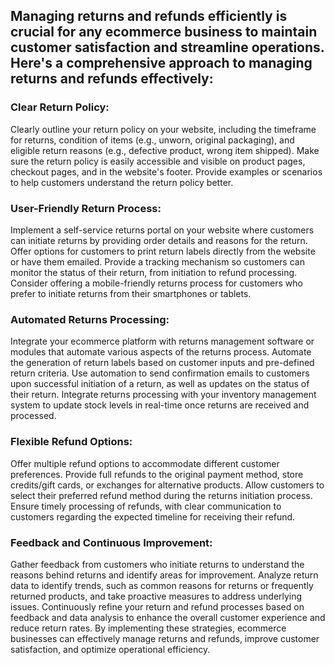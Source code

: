 ## Managing returns and refunds efficiently is crucial for any ecommerce business to maintain customer satisfaction and streamline operations. Here's a comprehensive approach to managing returns and refunds effectively:
### Clear Return Policy:

Clearly outline your return policy on your website, including the timeframe for returns, condition of items (e.g., unworn, original packaging), and eligible return reasons (e.g., defective product, wrong item shipped).
Make sure the return policy is easily accessible and visible on product pages, checkout pages, and in the website's footer.
Provide examples or scenarios to help customers understand the return policy better.

### User-Friendly Return Process:

Implement a self-service returns portal on your website where customers can initiate returns by providing order details and reasons for the return.
Offer options for customers to print return labels directly from the website or have them emailed.
Provide a tracking mechanism so customers can monitor the status of their return, from initiation to refund processing.
Consider offering a mobile-friendly returns process for customers who prefer to initiate returns from their smartphones or tablets.

### Automated Returns Processing:

Integrate your ecommerce platform with returns management software or modules that automate various aspects of the returns process.
Automate the generation of return labels based on customer inputs and pre-defined return criteria.
Use automation to send confirmation emails to customers upon successful initiation of a return, as well as updates on the status of their return.
Integrate returns processing with your inventory management system to update stock levels in real-time once returns are received and processed.

### Flexible Refund Options:

Offer multiple refund options to accommodate different customer preferences.
Provide full refunds to the original payment method, store credits/gift cards, or exchanges for alternative products.
Allow customers to select their preferred refund method during the returns initiation process.
Ensure timely processing of refunds, with clear communication to customers regarding the expected timeline for receiving their refund.

### Feedback and Continuous Improvement:

Gather feedback from customers who initiate returns to understand the reasons behind returns and identify areas for improvement.
Analyze return data to identify trends, such as common reasons for returns or frequently returned products, and take proactive measures to address underlying issues.
Continuously refine your return and refund processes based on feedback and data analysis to enhance the overall customer experience and reduce return rates.
By implementing these strategies, ecommerce businesses can effectively manage returns and refunds, improve customer satisfaction, and optimize operational efficiency.
